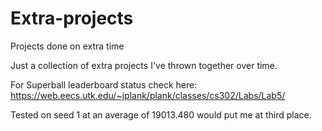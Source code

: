# Extra-projects
Projects done on extra time

Just a collection of extra projects I've thrown together over time.

For Superball leaderboard status check here: https://web.eecs.utk.edu/~jplank/plank/classes/cs302/Labs/Lab5/

Tested on seed 1 at an average of 19013.480 would put me at third place. 
